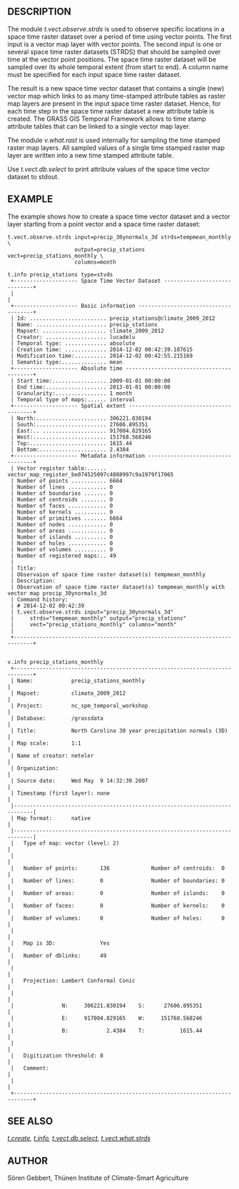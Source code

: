 ## DESCRIPTION

The module *t.vect.observe.strds* is used to observe specific locations
in a space time raster dataset over a period of time using vector
points. The first input is a vector map layer with vector points. The
second input is one or several space time raster datasets (STRDS) that
should be sampled over time at the vector point positions. The space
time raster dataset will be sampled over its whole temporal extent (from
start to end). A column name must be specified for each input space time
raster dataset.

The result is a new space time vector dataset that contains a single
(new) vector map which links to as many time-stamped attribute tables as
raster map layers are present in the input space time raster dataset.
Hence, for each time step in the space time raster dataset a new
attribute table is created. The GRASS GIS Temporal Framework allows to
time stamp attribute tables that can be linked to a single vector map
layer.

The module *v.what.rast* is used internally for sampling the time
stamped raster map layers. All sampled values of a single time stamped
raster map layer are written into a new time stamped attribute table.

Use *t.vect.db.select* to print attribute values of the space time
vector dataset to stdout.

## EXAMPLE

The example shows how to create a space time vector dataset and a vector
layer starting from a point vector and a space time raster dataset:

```shell
t.vect.observe.strds input=precip_30ynormals_3d strds=tempmean_monthly \
                     output=precip_stations vect=precip_stations_monthly \
                     columns=month

t.info precip_stations type=stvds
 +-------------------- Space Time Vector Dataset -----------------------------+
 |                                                                            |
 +-------------------- Basic information -------------------------------------+
 | Id: ........................ precip_stations@climate_2009_2012
 | Name: ...................... precip_stations
 | Mapset: .................... climate_2009_2012
 | Creator: ................... lucadelu
 | Temporal type: ............. absolute
 | Creation time: ............. 2014-12-02 00:42:39.187615
 | Modification time:.......... 2014-12-02 00:42:55.215169
 | Semantic type:.............. mean
 +-------------------- Absolute time -----------------------------------------+
 | Start time:................. 2009-01-01 00:00:00
 | End time:................... 2013-01-01 00:00:00
 | Granularity:................ 1 month
 | Temporal type of maps:...... interval
 +-------------------- Spatial extent ----------------------------------------+
 | North:...................... 306221.830194
 | South:...................... 27606.895351
 | East:.. .................... 917004.829165
 | West:....................... 151768.568246
 | Top:........................ 1615.44
 | Bottom:..................... 2.4384
 +-------------------- Metadata information ----------------------------------+
 | Vector register table:...... vector_map_register_be074525097c4088997c9a1979f17065
 | Number of points ........... 6664
 | Number of lines ............ 0
 | Number of boundaries ....... 0
 | Number of centroids ........ 0
 | Number of faces ............ 0
 | Number of kernels .......... 0
 | Number of primitives ....... 6664
 | Number of nodes ............ 0
 | Number of areas ............ 0
 | Number of islands .......... 0
 | Number of holes ............ 0
 | Number of volumes .......... 0
 | Number of registered maps:.. 49
 |
 | Title:
 | Observaion of space time raster dataset(s) tempmean_monthly
 | Description:
 | Observation of space time raster dataset(s) tempmean_monthly with vector map precip_30ynormals_3d
 | Command history:
 | # 2014-12-02 00:42:39
 | t.vect.observe.strds input="precip_30ynormals_3d"
 |     strds="tempmean_monthly" output="precip_stations"
 |     vect="precip_stations_monthly" columns="month"
 |
 +----------------------------------------------------------------------------+


v.info precip_stations_monthly
 +----------------------------------------------------------------------------+
 | Name:            precip_stations_monthly                                   |
 | Mapset:          climate_2009_2012                                         |
 | Project:         nc_spm_temporal_workshop                                  |
 | Database:        /grassdata                                                |
 | Title:           North Carolina 30 year precipitation normals (3D)         |
 | Map scale:       1:1                                                       |
 | Name of creator: neteler                                                   |
 | Organization:                                                              |
 | Source date:     Wed May  9 14:32:39 2007                                  |
 | Timestamp (first layer): none                                              |
 |----------------------------------------------------------------------------|
 | Map format:      native                                                    |
 |----------------------------------------------------------------------------|
 |   Type of map: vector (level: 2)                                           |
 |                                                                            |
 |   Number of points:       136             Number of centroids:  0          |
 |   Number of lines:        0               Number of boundaries: 0          |
 |   Number of areas:        0               Number of islands:    0          |
 |   Number of faces:        0               Number of kernels:    0          |
 |   Number of volumes:      0               Number of holes:      0          |
 |                                                                            |
 |   Map is 3D:              Yes                                              |
 |   Number of dblinks:      49                                               |
 |                                                                            |
 |   Projection: Lambert Conformal Conic                                      |
 |                                                                            |
 |               N:     306221.830194    S:      27606.895351                 |
 |               E:     917004.829165    W:     151768.568246                 |
 |               B:            2.4384    T:           1615.44                 |
 |                                                                            |
 |   Digitization threshold: 0                                                |
 |   Comment:                                                                 |
 |                                                                            |
 +----------------------------------------------------------------------------+
```

## SEE ALSO

*[t.create](t.create.md), [t.info](t.info.md),
[t.vect.db.select](t.vect.db.select.md),
[t.vect.what.strds](t.vect.what.strds.md)*

## AUTHOR

Sören Gebbert, Thünen Institute of Climate-Smart Agriculture
